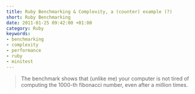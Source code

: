 ```yaml
--- 
title: Ruby Benchmarking & Complexity, a (counter) example (?)
short: Ruby Benchmarking
date: 2011-01-25 09:42:00 +01:00
category: Ruby
keywords: 
- benchmarking
- complexity
- performance
- ruby
- minitest
---
```

> The benchmark shows that (unlike me) your computer is not tired of computing the 1000-th fibonacci number, even after a million times.